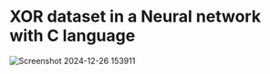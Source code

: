 # XOR dataset in a Neural network with C language

![Screenshot 2024-12-26 153911](https://github.com/user-attachments/assets/9e484dda-063d-4c63-9109-c1f0ce307594)
